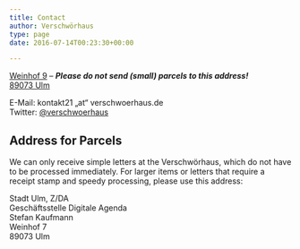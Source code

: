 ```yaml
---
title: Contact
author: Verschwörhaus
type: page
date: 2016-07-14T00:23:30+00:00

---
```


[Weinhof 9][1] – **_Please *do not* send (small) parcels to this address!_**  
[89073 Ulm][1]
  
E-Mail: kontakt21 „at“ verschwoerhaus.de  
Twitter: [@verschwoerhaus][2]

## Address for Parcels

We can only receive simple letters at the Verschwörhaus, which do not have to be processed immediately. For larger items or letters that require a receipt stamp and speedy processing, please use this address:

Stadt Ulm, Z/DA  
Geschäftsstelle Digitale Agenda  
Stefan Kaufmann  
Weinhof 7  
89073 Ulm

 [1]: https://www.openstreetmap.org/node/1437402541#map=19/48.39649/9.99047
 [2]: https://twitter.com/verschwoerhaus